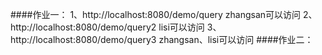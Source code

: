####作业一：
1、http://localhost:8080/demo/query
zhangsan可以访问
2、http://localhost:8080/demo/query2
lisi可以访问
3、http://localhost:8080/demo/query3
zhangsan、lisi可以访问
####作业二：